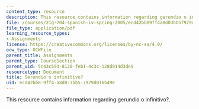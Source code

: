 ```yaml
---
content_type: resource
description: This resource contains information regarding gerundio o infinitivo?.
file: /courses/21g-704-spanish-iv-spring-2005/ecd42bb89ff4a8d03bb57979d016b49e_MIT21G_704S05_gerundio_inf.pdf
file_type: application/pdf
learning_resource_types:
- Assignments
license: https://creativecommons.org/licenses/by-nc-sa/4.0/
ocw_type: OCWFile
parent_title: Assignments
parent_type: CourseSection
parent_uid: 5c43c593-8120-feb1-4c3c-128d914d3de9
resourcetype: Document
title: Gerundio o infinitivo?
uid: ecd42bb8-9ff4-a8d0-3bb5-7979d016b49e
---
```

This resource contains information regarding gerundio o infinitivo?.